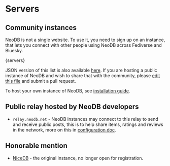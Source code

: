 # Servers


## Community instances

NeoDB is not a single website. To use it, you need to sign up on an instance, that lets you connect with other people using NeoDB across Fediverse and Bluesky.

{servers}

JSON version of this list is also available [here](servers.json). If you are hosting a public instance of NeoDB and wish to share that with the community, please [edit this file](https://github.com/neodb-social/neodb-doc/edit/main/docs/servers.json) and submit a pull request.

To host your own instance of NeoDB, see [installation guide](install.md).


## Public relay hosted by NeoDB developers

 - `relay.neodb.net` - NeoDB instances may connect to this relay to send and receive public posts, this is to help share items, ratings and reviews in the network, more on this in [configuration doc](configuration.md).


## Honorable mention
 - [NiceDB](https://nicedb.org) - the original instance, no longer open for registration.
